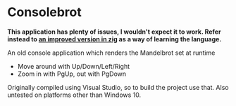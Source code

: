 # Consolebrot
**This application has plenty of issues, I wouldn't expect it to work. Refer instead to [an improved version in zig](https://github.com/bencookman/consolebrot-zig) as a way of learning the language.**

An old console application which renders the Mandelbrot set at runtime
* Move around with Up/Down/Left/Right
* Zoom in with PgUp, out with PgDown

Originally compiled using Visual Studio, so to build the project use that. Also untested on platforms other than Windows 10.

